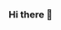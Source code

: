 ### Hi there 👋

<!--
**LoardCoin/loardcoin** is a ✨ _special_ ✨ repository because its `README.md` (this file) appears on your GitHub profile.

Here are some ideas to get you started:

- 🔭 I’m currently working on https://loardcoin.com/
- 🌱 I’m currently learning https://loardcoin.com/
- 👯 I’m looking to collaborate on First Click App Download for Get Coin with Free
- ⚡ Fun fact: First Click App Download for Get 2000 Coin with Free
-->

